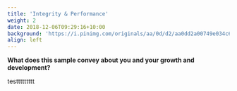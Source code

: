 ```yaml
---
title: 'Integrity & Performance'
weight: 2
date: 2018-12-06T09:29:16+10:00
background: 'https://i.pinimg.com/originals/aa/0d/d2/aa0dd2a00749e034c6134912eacdad43.jpg'
align: left
---
```


**What does this sample convey about you and your growth and development?**

testtttttttt
